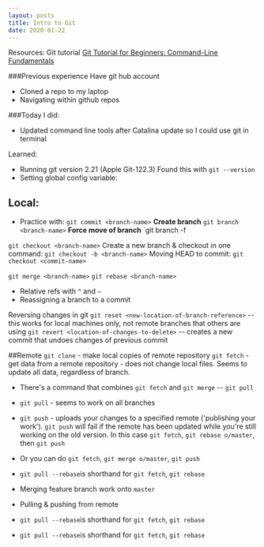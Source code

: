 ```yaml
---
layout: posts
title: Intro to Git
date: 2020-01-22
---
```

Resources:
Git tutorial
[Git Tutorial for Beginners: Command-Line Fundamentals](https://www.youtube.com/watch?v=HVsySz-h9r4) 

###Previous experience
Have git hub account
* Cloned a repo to my laptop
* Navigating within github repos

###Today I did:
* Updated command line tools after Catalina update so I could use git in terminal

Learned:
* Running git version 2.21 (Apple Git-122.3) Found this with `git --version`
* Setting global config variable:

## Local:
* Practice with:
`git commit <branch-name>`
**Create branch**
`git branch <branch-name>`
**Force move of branch**
`git branch -f <name-of-branch-to-move> <target-location>

`git checkout <branch-name>`
Create a new branch & checkout in one command:
`git checkout -b <branch-name>`
Moving HEAD to commit:
`git checkout <commit-name>`

`git merge <branch-name>`
`git rebase <branch-name>`
* Relative refs with `^` and `~`
* Reassigning a branch to a commit

Reversing changes in git
`git reset <new-location-of-branch-reference>` -- this works for local machines only, not remote branches that others are using
`git revert <location-of-changes-to-delete>` -- creates a new commit that undoes changes of previous commit

##Remote
`git clone` - make local copies of remote repository
`git fetch` - get data from a remote repository - does not change local files. Seems to update all data, regardless of branch.
* There's a command that combines `git fetch` and `git merge` -- `git pull`
* `git pull` - seems to work on all branches
* `git push` - uploads your changes to a specified remote ('publishing your work'). `git push` will fail if the remote has been updated
while you're still working on the old version. In this case `git fetch`, `git rebase o/master`, then `git push`
* Or you can do `git fetch`, `git merge o/master`, `git push`
* `git pull --rebase`is shorthand for `git fetch`, `git rebase`

* Merging feature branch work onto `master`
* Pulling & pushing from remote

* `git pull --rebase`is shorthand for `git fetch`, `git rebase`
* `git pull --rebase`is shorthand for `git fetch`, `git rebase`

